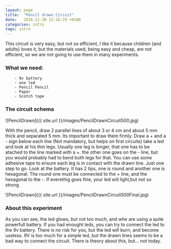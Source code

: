 ```yaml
---
layout: page
title:  "Pencil drawn Circuit"
date:   2016-11-20 12:16:29 +0100
categories: intro 
tags: intro
---
```

This circuit is very easy, but not so efficient, I like it because children (and adults) loves it, but the materials used, being easy and cheap, are not efficient, so we are not going to use them in many experiments.

### What we need:
      
        - 9v battery
        - one led 
        - Pencil Pencil 
        - Paper
        - Scotch tape

### The circuit schema


![PencilDrawn]({{ site.url }}/images/PencilDrawnCircuit500.jpg)


With the pencil, draw 2 parallel lines of about 3 or 4 cm and about 5 mm thick and separated 5 mm. Its important to draw them firmly. Draw a + and a - sign below each line (Not mandatory, but helps on first circuits)
take a led and look at his thin legs. Usually one leg is longer, that one has to be atached to the line marked with a +. the other one goes on the - line, but you would probably had to bend both legs for that. You can use some adhesive tape to ensure each leg is in contact with the drawn line.
Just one step to go. Look at the battery. It has 2 tips, one is round and another one is hexagonal. The round one must be connected to the + line, and the hexagonal to the -. If everethig goes fine, your led will light,but not so strong

![PencilDrawn]({{ site.url }}/images/PencilDrawnCircuit500Final.jpg)


### About this experiment

As you can see, the led glows, but not too much, and whe are using a quite powerfull battery. If you had enought leds, you can try to connect the led to the 9v battery. There is no risk for you, but the led will burn, and become useless.
9V is too much for a simple led, but the drawn lines seems to be a bad way to connect the circuit. There is theory about this, but... not today.
